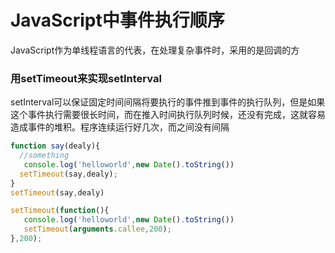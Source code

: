 # JavaScript中事件执行顺序

JavaScript作为单线程语言的代表，在处理复杂事件时，采用的是回调的方

### 用setTimeout来实现setInterval

setInterval可以保证固定时间间隔将要执行的事件推到事件的执行队列，但是如果这个事件执行需要很长时间，而在推入时间执行队列时候，还没有完成，这就容易造成事件的堆积。程序连续运行好几次，而之间没有间隔

```js
function say(dealy){
  //something
   console.log('helloworld',new Date().toString())
  setTimeout(say,dealy);
}
setTimeout(say,dealy)

setTimeout(function(){
   console.log('helloworld',new Date().toString())
   setTimeout(arguments.callee,200);
},200);
```

